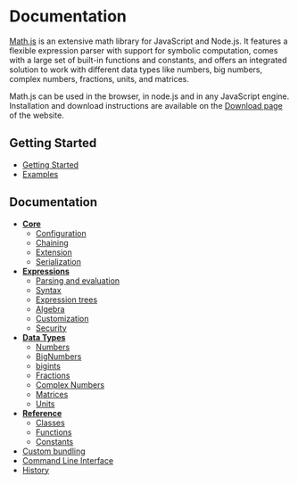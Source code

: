 # Documentation

[Math.js](https://mathjs.org) is an extensive math library for JavaScript and Node.js. It features a flexible expression parser with support for symbolic computation, comes with a large set of built-in functions and constants, and offers an integrated solution to work with different data types like numbers, big numbers, complex numbers, fractions, units, and matrices.

Math.js can be used in the browser, in node.js and in any JavaScript engine. Installation and download instructions are available on the [Download page](https://mathjs.org/download.html) of the website.

## Getting Started

- [Getting Started](getting_started.md)
- [Examples](//mathjs.org/examples/index.html)

## Documentation

- **[Core](core/index.md)**
  - [Configuration](core/configuration.md)
  - [Chaining](core/chaining.md)
  - [Extension](core/extension.md)
  - [Serialization](core/serialization.md)
- **[Expressions](expressions/index.md)**
  - [Parsing and evaluation](expressions/parsing.md)
  - [Syntax](expressions/syntax.md)
  - [Expression trees](expressions/expression_trees.md)
  - [Algebra](expressions/algebra.md)
  - [Customization](expressions/customization.md)
  - [Security](expressions/security.md)
- **[Data Types](datatypes/index.md)**
  - [Numbers](datatypes/numbers.md)
  - [BigNumbers](datatypes/bignumbers.md)
  - [bigints](datatypes/bigints.md)
  - [Fractions](datatypes/fractions.md)
  - [Complex Numbers](datatypes/complex_numbers.md)
  - [Matrices](datatypes/matrices.md)
  - [Units](datatypes/units.md)
- **[Reference](reference/index.md)**
  - [Classes](reference/classes.md)
  - [Functions](reference/functions.md)
  - [Constants](reference/constants.md)
- [Custom bundling](custom_bundling.md)
- [Command Line Interface](command_line_interface.md)
- [History](../HISTORY.md)
